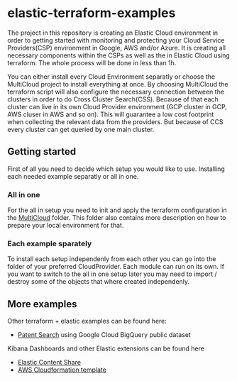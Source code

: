 # elastic-terraform-examples

The project in this repository is creating an Elastic Cloud environment in order to getting started with monitoring and protecting your Cloud Service Providers(CSP) environment in Google, AWS and/or Azure. It is creating all necessary components within the CSPs as well as the in Elastic Cloud using terraform. The whole process will be done in less than 1h. 

You can either install every Cloud Environment separatly or choose the MultiCloud project to install everything at once. By choosing MultiCloud the terraform script will also configure the necessary connection between the clusters in order to do Cross Cluster Search(CSS). Because of that each cluster can live in its own Cloud Provider environment (GCP cluster in GCP, AWS cluser in AWS and so on). This will guarantee a low cost footprint when collecting the relevant data from the providers. But because of CCS every cluster can get queried by one main cluster. 

## Getting started

First of all you need to decide which setup you would like to use. Installing each needed example separatly or all in one.

### All in one

For the all in setup you need to init and apply the terraform configuration in the [MultiCloud](MultiCloud) folder. This folder also contains more description on how to prepare your local environment for that.

### Each example sparately

To install each setup independenly from each other you can go into the folder of your preferred CloudProvider. Each module can run on its own. 
If you want to switch to the all in one setup later you may need to import / destroy some of the objects that where created independenly.

## More examples

Other terraform + elastic examples can be found here:
- [Patent Search](https://github.com/MarxDimitri/solution-accelerators/tree/main/patent-search) using Google Cloud BigQuery public dataset

Kibana Dashboards and other Elastic extensions can be found here
- [Elastic Content Share](https://elastic-content-share.eu/)
- [AWS Cloudformation template](https://elastic-content-share.eu/blog/how-to-create-elastic-cloud-cluster-via-aws-cloud-formation-template/)

 
